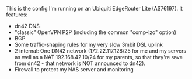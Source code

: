 This is the config I'm running on an Ubiquiti EdgeRouter Lite (AS76197). It features:

* dn42 DNS
* "classic" OpenVPN P2P (including the common "comp-lzo" option)
* BGP
* Some traffic-shaping rules for my very slow 3mbit DSL uplink
* 2 internal: One DN42 network (172.22.117.128/25 for me and my servers as well as a NAT 192.168.42.10/24 for my parents, so that they're save from dn42 - that network is NOT announced to dn42).
* Firewall to protect my NAS server and monitoring

